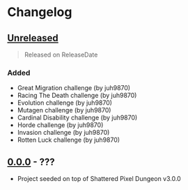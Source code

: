 # Changelog

<!-- next-header -->

## [Unreleased]

> Released on ReleaseDate

### Added

- Great Migration challenge (by juh9870)
- Racing The Death challenge (by juh9870)
- Evolution challenge (by juh9870)
- Mutagen challenge (by juh9870)
- Cardinal Disability challenge (by juh9870)
- Horde challenge (by juh9870)
- Invasion challenge (by juh9870)
- Rotten Luck challenge (by juh9870)

## [0.0.0] - ???
- Project seeded on top of Shattered Pixel Dungeon v3.0.0

<!-- next-url -->
[Unreleased]: https://github.com/juh9870/tinychange/compare/TCPD-0.0.0...HEAD
[0.0.0]: https://github.com/juh9870/tinychange/tree/TCPD-0.0.0